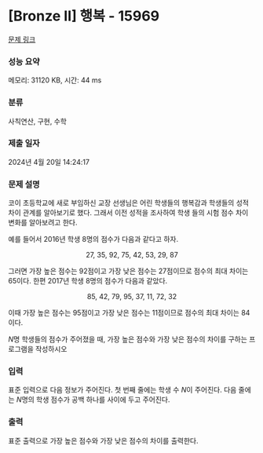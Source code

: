 # [Bronze II] 행복 - 15969 

[문제 링크](https://www.acmicpc.net/problem/15969) 

### 성능 요약

메모리: 31120 KB, 시간: 44 ms

### 분류

사칙연산, 구현, 수학

### 제출 일자

2024년 4월 20일 14:24:17

### 문제 설명

<p style="user-select: auto !important;">코이 초등학교에 새로 부임하신 교장 선생님은 어린 학생들의 행복감과 학생들의 성적 차이 관계를 알아보기로 했다. 그래서 이전 성적을 조사하여 학생 들의 시험 점수 차이 변화를 알아보려고 한다.</p>

<p style="user-select: auto !important;">예를 들어서 2016년 학생 8명의 점수가 다음과 같다고 하자.</p>

<p style="text-align: center; user-select: auto !important;">27, 35, 92, 75, 42, 53, 29, 87</p>

<p style="user-select: auto !important;">그러면 가장 높은 점수는 92점이고 가장 낮은 점수는 27점이므로 점수의 최대 차이는 65이다. 한편 2017년 학생 8명의 점수가 다음과 같았다.</p>

<p style="text-align: center; user-select: auto !important;">85, 42, 79, 95, 37, 11, 72, 32</p>

<p style="user-select: auto !important;">이때 가장 높은 점수는 95점이고 가장 낮은 점수는 11점이므로 점수의 최대 차이는 84이다.</p>

<p style="user-select: auto !important;"><em style="user-select: auto !important;">N</em>명 학생들의 점수가 주어졌을 때, 가장 높은 점수와 가장 낮은 점수의 차이를 구하는 프로그램을 작성하시오</p>

### 입력 

 <p style="user-select: auto !important;">표준 입력으로 다음 정보가 주어진다. 첫 번째 줄에는 학생 수 <em style="user-select: auto !important;">N</em>이 주어진다. 다음 줄에는 <em style="user-select: auto !important;">N</em>명의 학생 점수가 공백 하나를 사이에 두고 주어진다.</p>

### 출력 

 <p style="user-select: auto !important;">표준 출력으로 가장 높은 점수와 가장 낮은 점수의 차이를 출력한다.</p>

